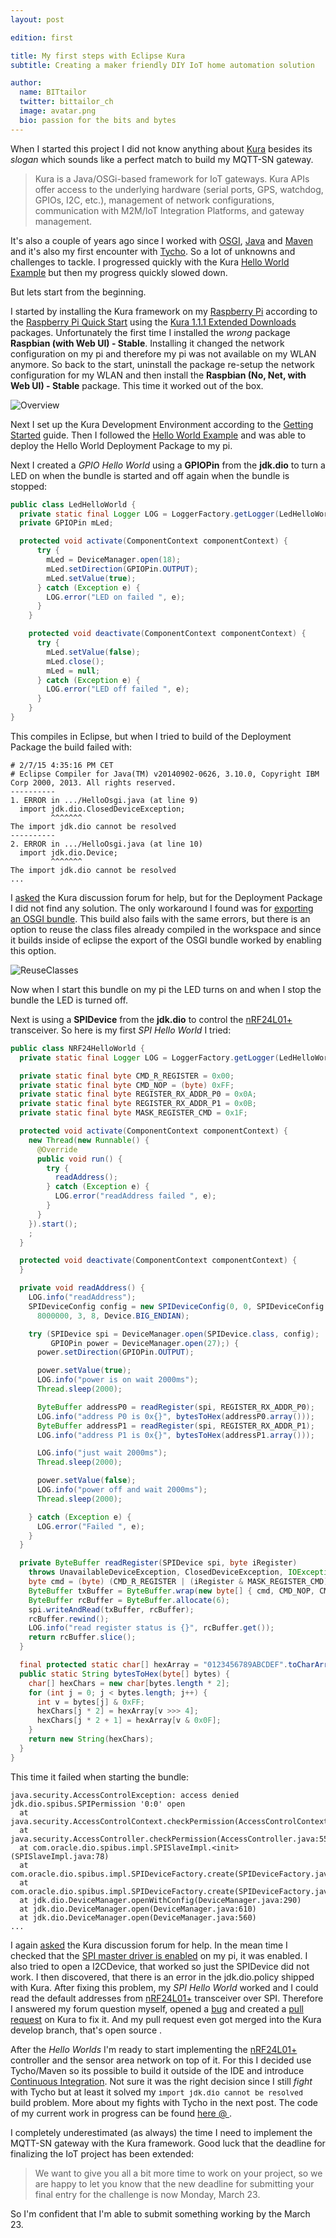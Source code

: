 ```yaml
---
layout: post

edition: first

title: My first steps with Eclipse Kura
subtitle: Creating a maker friendly DIY IoT home automation solution

author:
  name: BITtailor
  twitter: bittailor_ch
  image: avatar.png
  bio: passion for the bits and bytes
---
```

[Kura]: https://eclipse.org/kura/
[Hello World Example]: http://eclipse.github.io/kura/doc/hello-example.html
[Getting Started]: http://eclipse.github.io/kura/doc/kura-setup.html
[RPi]: http://www.raspberrypi.org/
[Raspberry Pi Quick Start]: http://eclipse.github.io/kura/doc/raspberry-pi-quick-start.html
[nRF24]: https://www.nordicsemi.com/eng/Products/2.4GHz-RF/nRF24L01P
[Tycho]: https://eclipse.org/tycho/
[OSGI]: http://www.osgi.org/Main/HomePage
[Java]: http://www.oracle.com/technetwork/java/index.html
[Maven]: http://maven.apache.org/
[Continuous Integration]: http://www.martinfowler.com/articles/continuousIntegration.html

When I started this project I did not know anything about [Kura][Kura] besides its *slogan* which sounds like a perfect match to build my MQTT-SN gateway.

> Kura is a Java/OSGi-based framework for IoT gateways. Kura APIs offer access to the underlying hardware (serial ports, GPS, watchdog, GPIOs, I2C, etc.), management of network configurations, communication with M2M/IoT Integration Platforms, and gateway management.

It's also a couple of years ago since I worked with [OSGI][OSGI], [Java][Java] and [Maven][Maven] and it's also my first encounter with [Tycho][Tycho]. So a lot of unknowns and challenges to tackle. I progressed quickly with the Kura [Hello World Example][Hello World Example] but then my progress quickly slowed down.

But lets start from the beginning.

<!-- more -->

I started by installing the Kura framework on my [Raspberry Pi][RPi] according to the [Raspberry Pi Quick Start][Raspberry Pi Quick Start] using the [Kura 1.1.1 Extended Downloads](https://eclipse.org/kura/downloads.php) packages. Unfortunately the first time I installed the *wrong* package **Raspbian (with Web UI) - Stable**. Installing it changed the network configuration on my pi and therefore my pi was not available on my WLAN anymore. So back to the start, uninstall the package re-setup the network configuration for my WLAN and then install the **Raspbian (No, Net, with Web UI) - Stable** package. This time it worked out of the box.

![Overview](/images/kura_on_pi_start.png)

Next I set up the Kura Development Environment according to the [Getting Started][Getting Started] guide. Then I followed the [Hello World Example][Hello World Example] and was able to deploy the Hello World Deployment Package to my pi.

Next I created a *GPIO Hello World* using a **GPIOPin** from the **jdk.dio** to turn a LED on when the bundle is started and off again when the bundle is stopped:

```java
public class LedHelloWorld {
  private static final Logger LOG = LoggerFactory.getLogger(LedHelloWorld.class);
  private GPIOPin mLed;

  protected void activate(ComponentContext componentContext) {
      try {
        mLed = DeviceManager.open(18);
        mLed.setDirection(GPIOPin.OUTPUT);
        mLed.setValue(true);
      } catch (Exception e) {
        LOG.error("LED on failed ", e);
      }
    }

    protected void deactivate(ComponentContext componentContext) {
      try {
        mLed.setValue(false);
        mLed.close();
        mLed = null;
      } catch (Exception e) {
        LOG.error("LED off failed ", e);
      }
    }
}
```

This compiles in Eclipse, but when I tried to build of the Deployment Package the build failed with:

```log
# 2/7/15 4:35:16 PM CET
# Eclipse Compiler for Java(TM) v20140902-0626, 3.10.0, Copyright IBM Corp 2000, 2013. All rights reserved.
----------
1. ERROR in .../HelloOsgi.java (at line 9)
  import jdk.dio.ClosedDeviceException;
         ^^^^^^^
The import jdk.dio cannot be resolved
----------
2. ERROR in .../HelloOsgi.java (at line 10)
  import jdk.dio.Device;
         ^^^^^^^
The import jdk.dio cannot be resolved
...
```

I [asked](https://www.eclipse.org/forums/index.php/t/984100/) the Kura discussion forum for help, but for the Deployment Package I did not find any solution. The only workaround I found was for [exporting an OSGI bundle](http://eclipse.github.io/kura/doc/hello-example.html#export-the-osgi-bundle). This build also fails with the same errors, but there is an option to reuse the class files already compiled in the workspace and since it builds inside of eclipse the export of the  OSGI bundle worked by enabling this option.

  ![ReuseClasses](/images/eclipse-export-reuse-classes.png)

Now when I start this bundle on my pi the LED turns on and when I stop the bundle the LED is turned off.

Next is using a **SPIDevice** from the **jdk.dio** to control the [nRF24L01+][nRF24] transceiver. So here is my first *SPI Hello World* I tried:

```java
public class NRF24HelloWorld {
  private static final Logger LOG = LoggerFactory.getLogger(LedHelloWorld.class);

  private static final byte CMD_R_REGISTER = 0x00;
  private static final byte CMD_NOP = (byte) 0xFF;
  private static final byte REGISTER_RX_ADDR_P0 = 0x0A;
  private static final byte REGISTER_RX_ADDR_P1 = 0x0B;
  private static final byte MASK_REGISTER_CMD = 0x1F;

  protected void activate(ComponentContext componentContext) {
    new Thread(new Runnable() {
      @Override
      public void run() {
        try {
          readAddress();
        } catch (Exception e) {
          LOG.error("readAddress failed ", e);
        }
      }
    }).start();
    ;
  }

  protected void deactivate(ComponentContext componentContext) {
  }

  private void readAddress() {
    LOG.info("readAddress");
    SPIDeviceConfig config = new SPIDeviceConfig(0, 0, SPIDeviceConfig.CS_ACTIVE_LOW,
      8000000, 3, 8, Device.BIG_ENDIAN);

    try (SPIDevice spi = DeviceManager.open(SPIDevice.class, config);
         GPIOPin power = DeviceManager.open(27);) {
      power.setDirection(GPIOPin.OUTPUT);

      power.setValue(true);
      LOG.info("power is on wait 2000ms");
      Thread.sleep(2000);

      ByteBuffer addressP0 = readRegister(spi, REGISTER_RX_ADDR_P0);
      LOG.info("address P0 is 0x{}", bytesToHex(addressP0.array()));
      ByteBuffer addressP1 = readRegister(spi, REGISTER_RX_ADDR_P1);
      LOG.info("address P1 is 0x{}", bytesToHex(addressP1.array()));

      LOG.info("just wait 2000ms");
      Thread.sleep(2000);

      power.setValue(false);
      LOG.info("power off and wait 2000ms");
      Thread.sleep(2000);

    } catch (Exception e) {
      LOG.error("Failed ", e);
    }
  }

  private ByteBuffer readRegister(SPIDevice spi, byte iRegister)
    throws UnavailableDeviceException, ClosedDeviceException, IOException {
    byte cmd = (byte) (CMD_R_REGISTER | (iRegister & MASK_REGISTER_CMD));
    ByteBuffer txBuffer = ByteBuffer.wrap(new byte[] { cmd, CMD_NOP, CMD_NOP, CMD_NOP, CMD_NOP, CMD_NOP });
    ByteBuffer rcBuffer = ByteBuffer.allocate(6);
    spi.writeAndRead(txBuffer, rcBuffer);
    rcBuffer.rewind();
    LOG.info("read register status is {}", rcBuffer.get());
    return rcBuffer.slice();
  }

  final protected static char[] hexArray = "0123456789ABCDEF".toCharArray();
  public static String bytesToHex(byte[] bytes) {
    char[] hexChars = new char[bytes.length * 2];
    for (int j = 0; j < bytes.length; j++) {
      int v = bytes[j] & 0xFF;
      hexChars[j * 2] = hexArray[v >>> 4];
      hexChars[j * 2 + 1] = hexArray[v & 0x0F];
    }
    return new String(hexChars);
  }
}
```

This time it failed when starting the bundle:

```log
java.security.AccessControlException: access denied jdk.dio.spibus.SPIPermission '0:0' open
  at java.security.AccessControlContext.checkPermission(AccessControlContext.java:364)
  at java.security.AccessController.checkPermission(AccessController.java:555)
  at com.oracle.dio.spibus.impl.SPISlaveImpl.<init>(SPISlaveImpl.java:78)
  at com.oracle.dio.spibus.impl.SPIDeviceFactory.create(SPIDeviceFactory.java:46)
  at com.oracle.dio.spibus.impl.SPIDeviceFactory.create(SPIDeviceFactory.java:37)
  at jdk.dio.DeviceManager.openWithConfig(DeviceManager.java:290)
  at jdk.dio.DeviceManager.open(DeviceManager.java:610)
  at jdk.dio.DeviceManager.open(DeviceManager.java:560)
...
```

I again [asked](https://www.eclipse.org/forums/index.php/t/987192/) the Kura discussion forum for help. In the mean time I checked that the [SPI master driver is enabled](http://www.raspberrypi.org/documentation/hardware/raspberrypi/spi/) on my pi, it was enabled. I also tried to open a I2CDevice, that worked so just the SPIDevice did not work. I then discovered, that there is an error in the jdk.dio.policy shipped with Kura. After fixing this problem, my *SPI Hello World* worked and I could read the default addresses from [nRF24L01+][nRF24] transceiver over SPI. Therefore I answered my forum question myself, opened a [bug](https://bugs.eclipse.org/bugs/show_bug.cgi?id=459830) and created a [pull request](https://github.com/eclipse/kura/pull/30) on Kura to fix it. And my pull request even got merged into the Kura develop branch, that's open source <i class="fa fa-thumbs-o-up"></i>.

After the *Hello Worlds* I'm ready to start implementing the [nRF24L01+][nRF24] controller and the sensor area network on top of it. For this I decided use Tycho/Maven so its possible to build it outside of the IDE and introduce [Continuous Integration][Continuous Integration]. Not sure it was the right decision since I still *fight* with Tycho but at least it solved my <small><tt>import jdk.dio cannot be resolved</tt></small> build problem. More about my fights with Tycho in the next post. The code of my current work in progress can be found [here @ <i class="fa fa-github"></i>](https://github.com/bittailor/BtIot).

I completely underestimated (as always) the time I need to implement the MQTT-SN gateway with the Kura framework. Good luck that the deadline for finalizing the IoT project has been extended:

> We want to give you all a bit more time to work on your project, so we are happy to let you know that the new deadline for submitting your final entry for the challenge is now Monday, March 23.

So I'm confident that I'm able to submit something working by the March 23.
